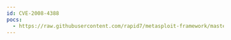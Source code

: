 ```yaml
---
id: CVE-2008-4388
pocs:
  - https://raw.githubusercontent.com/rapid7/metasploit-framework/master/modules/exploits/windows/browser/symantec_appstream_unsafe.rb
---
```

